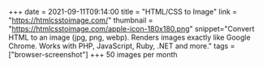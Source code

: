+++
date = 2021-09-11T09:14:00
title = "HTML/CSS to Image"
link = "https://htmlcsstoimage.com/"
thumbnail = "https://htmlcsstoimage.com/apple-icon-180x180.png"
snippet="Convert HTML to an image (jpg, png, webp). Renders images exactly like Google Chrome. Works with PHP, JavaScript, Ruby, .NET and more."
tags = ["browser-screenshot"]
+++
50 images per month
